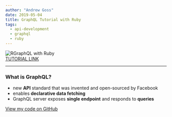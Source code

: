 ```yaml
---
author: "Andrew Goss"
date: 2019-05-04
title: GraphQL Tutorial with Ruby
tags:
  - api-development
  - graphql
  - ruby
---
```

![RGraphQL with Ruby](/img/post/graphql_ruby.png "GraphQL with Ruby")<br>
<a href="https://www.howtographql.com" target="_blank">TUTORIAL LINK</a><br>
<hr>

### What is GraphQL?
* new <b>API</b> standard that was invented and open-sourced by Facebook
* enables <b>declarative data fetching</b>
* GraphQL server exposes <b>single endpoint</b> and responds to <b>queries</b> 

<a href="#" class="btn" target="_blank">View my code on GitHub</a><br class="custom">
